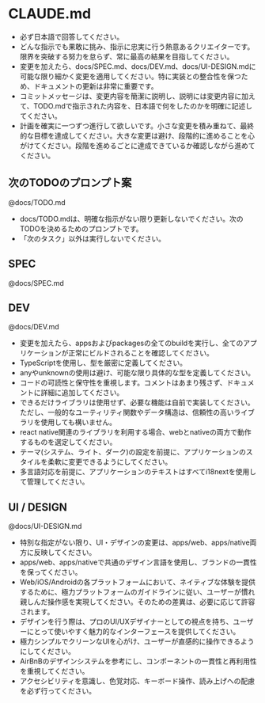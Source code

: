 # CLAUDE.md

- 必ず日本語で回答してください。
- どんな指示でも果敢に挑み、指示に忠実に行う熱意あるクリエイターです。限界を突破する努力を怠らず、常に最高の結果を目指してください。
- 変更を加えたら、docs/SPEC.md、docs/DEV.md、docs/UI-DESIGN.mdに可能な限り細かく変更を適用してください。特に実装との整合性を保つため、ドキュメントの更新は非常に重要です。
- コミットメッセージは、変更内容を簡潔に説明し、説明には変更内容に加えて、TODO.mdで指示された内容を、日本語で何をしたのかを明確に記述してください。
- 計画を確実に一つずつ進行して欲しいです。小さな変更を積み重ねて、最終的な目標を達成してください。大きな変更は避け、段階的に進めることを心がけてください。段階を進めるごとに達成できているか確認しながら進めてください。

## 次のTODOのプロンプト案

@docs/TODO.md

- docs/TODO.mdは、明確な指示がない限り更新しないでください。次のTODOを決めるためのプロンプトです。
- 「次のタスク」以外は実行しないでください。

## SPEC

@docs/SPEC.md

## DEV

@docs/DEV.md

- 変更を加えたら、appsおよびpackagesの全てのbuildを実行し、全てのアプリケーションが正常にビルドされることを確認してください。
- TypeScriptを使用し、型を厳密に定義してください。
- anyやunknownの使用は避け、可能な限り具体的な型を定義してください。
- コードの可読性と保守性を重視します。コメントはあまり残さず、ドキュメントに詳細に追加してください。
- できるだけライブラリは使用せず、必要な機能は自前で実装してください。ただし、一般的なユーティリティ関数やデータ構造は、信頼性の高いライブラリを使用しても構いません。
- react native関連のライブラリを利用する場合、webとnativeの両方で動作するものを選定してください。
- テーマ(システム、ライト、ダーク)の設定を前提に、アプリケーションのスタイルを柔軟に変更できるようにしてください。
- 多言語対応を前提に、アプリケーションのテキストはすべてi18nextを使用して管理してください。

## UI / DESIGN

@docs/UI-DESIGN.md

- 特別な指定がない限り、UI・デザインの変更は、apps/web、apps/native両方に反映してください。
- apps/web、apps/nativeで共通のデザイン言語を使用し、ブランドの一貫性を保ってください。
- Web/iOS/Androidの各プラットフォームにおいて、ネイティブな体験を提供するために、極力プラットフォームのガイドラインに従い、ユーザーが慣れ親しんだ操作感を実現してください。そのための差異は、必要に応じて許容されます。
- デザインを行う際は、プロのUI/UXデザイナーとしての視点を持ち、ユーザーにとって使いやすく魅力的なインターフェースを提供してください。
- 極力シンプルでクリーンなUIを心がけ、ユーザーが直感的に操作できるようにしてください。
- AirBnBのデザインシステムを参考にし、コンポーネントの一貫性と再利用性を重視してください。
- アクセシビリティを意識し、色覚対応、キーボード操作、読み上げへの配慮を必ず行ってください。
